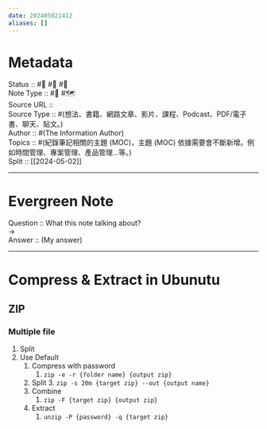```yaml
---
date: 202405021412
aliases: []
---
```


# Metadata
Status :: #🌱 #🌼 #🌲 <br>
Note Type :: #📝 #🗺️ <br>
Source URL :: []() <br>
Source Type :: #(想法、書籍、網路文章、影片、課程、Podcast、PDF/電子書、聊天、貼文。)<br>
Author :: #(The Information Author)<br>
Topics :: #(紀錄筆記相關的主題 (MOC)，主題 (MOC) 依據需要會不斷新增。例如時間管理、專案管理、產品管理...等。) <br>
Split :: [[2024-05-02]] <br>

---

# Evergreen Note

Question :: What this note talking about? <br>
-> <br>
Answer :: (My answer) <br>

---

# Compress & Extract in Ubunutu
## ZIP
### Multiple file
1. Split
2. Use Default
	1. Compress with password
		1. `zip -e -r {folder name} {output zip}`
	2. Split
		3. `zip -s 20m {target zip} --out {output name}`
	3. Combine
		1. `zip -F {target zip} {output zip}`
	4. Extract
		1. `unzip -P {password} -q {target zip}`
